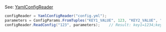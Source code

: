 
See: [YamlConfigReader](../../../toolkit_api/net/components/config/yaml_config_reader/)

```cs
configReader = YamlConfigReader("config.yml");
parameters = ConfigParams.FromTuples("KEY1_VALUE", 123, "KEY2_VALUE", "ABC");;
configReader.ReadConfig("123", parameters);    // Result: key1=1234;key2=ABCD

```


